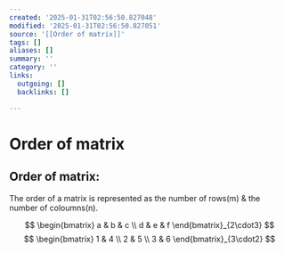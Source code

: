 ```yaml
---
created: '2025-01-31T02:56:50.827048'
modified: '2025-01-31T02:56:50.827051'
source: '[[Order of matrix]]'
tags: []
aliases: []
summary: ''
category: ''
links:
  outgoing: []
  backlinks: []

---
```


# Order of matrix

## Order of matrix:

The order of a matrix is represented as the number of rows(m) & the number of coloumns(n).

$$
\begin{bmatrix}
a & b & c \\
d & e & f
\end{bmatrix}_{2\cdot3} 
$$
$$
\begin{bmatrix}
1 & 4 \\
2 & 5 \\
3 & 6
\end{bmatrix}_{3\cdot2}
$$